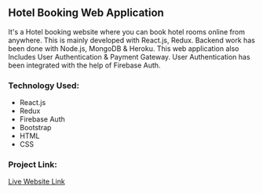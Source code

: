 ## Hotel Booking Web Application

It's a Hotel booking website where you can book hotel rooms online from anywhere. This is mainly developed with React.js, Redux. Backend work has been done with Node.js, MongoDB & Heroku. This web application also Includes User Authentication & Payment Gateway. User Authentication has been integrated with the help of Firebase Auth.

### Technology Used:

- React.js
- Redux
- Firebase Auth
- Bootstrap
- HTML
- CSS

### Project Link:

<a  target="_blank" href="https://masrursakib-react-redux-aircnc.web.app/">Live Website Link</a>
